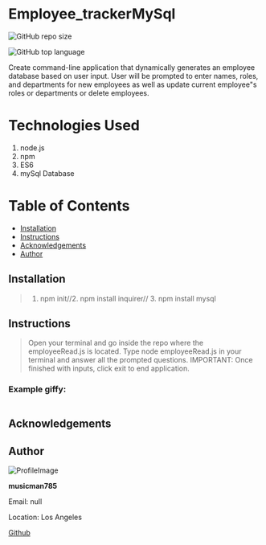 # Employee_trackerMySql
  
![GitHub repo size](https://img.shields.io/github/repo-size/musicman785/Employee_trackerMySql?logo=github)

![GitHub top language](https://img.shields.io/github/languages/top/musicman785/Employee_trackerMySql?color=%230f0&logo=github&logoColor=%23f00)

  
Create command-line application that dynamically generates an employee database based on user input. User will be prompted to enter names, roles, and departments for new employees as well as update current employee"s roles or departments or delete employees.

# Technologies Used
1. node.js
2. npm
3. ES6
4. mySql Database

# Table of Contents

* [Installation](#installation)
* [Instructions](#instructions)
* [Acknowledgements](#acknowlegments)
* [Author](#author)

## Installation
> 1. npm init//2. npm install inquirer// 3. npm install mysql
 
## Instructions
> Open your terminal and go inside the repo where the employeeRead.js is located. Type node employeeRead.js in your terminal and answer all the prompted questions. IMPORTANT: Once finished with inputs, click exit to end application. 
  

### Example giffy: 
 ![]()

## Acknowledgements



## Author

![ProfileImage](https://avatars2.githubusercontent.com/u/62310334?v=4)

**musicman785**

Email: null

Location: Los Angeles

[Github](https://github.com/musicman785)
